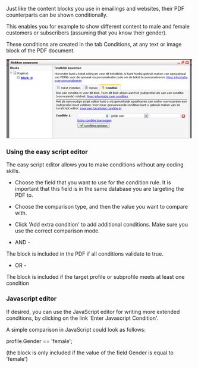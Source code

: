 Just like the content blocks you use in emailings and websites, their
PDF counterparts can be shown conditionally.

This enables you for example to show different content to male and
female customers or subscribers (assuming that you know their gender).

These conditions are created in the tab Conditions, at any text or image
block of the PDF document.

![](../images/PDFcondities.jpg)

### Using the easy script editor

The easy script editor allows you to make conditions without any coding
skills.

-   Choose the field that you want to use for the condition rule. It is
    important that this field is in the same database you are targeting
    the PDF to.
-   Choose the comparison type, and then the value you want to compare
    with.
-   Click 'Add extra condition' to add additional conditions. Make sure
    you use the correct comparison mode.

- AND -

The block is included in the PDF if all conditions validate to true.

- OR -

The block is included if the target profile or subprofile meets at least
one condition

### Javascript editor

If desired, you can use the JavaScript editor for writing more extended
conditions, by clicking on the link 'Enter Javascript Condition'.

A simple comparison in JavaScript could look as follows:

profile.Gender == 'female';

(the block is only included if the value of the field Gender is equal to
'female')
